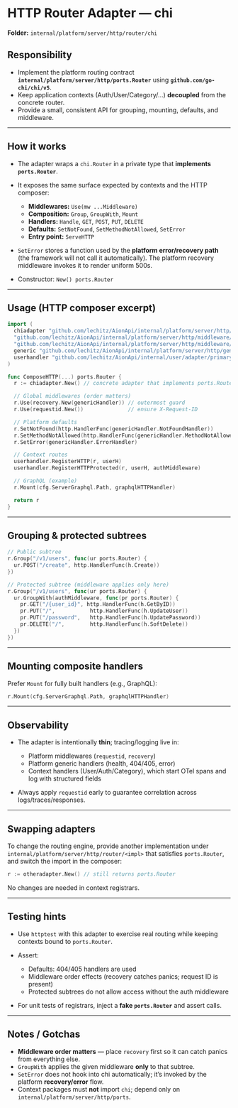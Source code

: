 # HTTP Router Adapter — chi

**Folder:** `internal/platform/server/http/router/chi`

## Responsibility

* Implement the platform routing contract **`internal/platform/server/http/ports.Router`** using **`github.com/go-chi/chi/v5`**.
* Keep application contexts (Auth/User/Category/…) **decoupled** from the concrete router.
* Provide a small, consistent API for grouping, mounting, defaults, and middleware.

---

## How it works

* The adapter wraps a `chi.Router` in a private type that **implements `ports.Router`**.

* It exposes the same surface expected by contexts and the HTTP composer:

    * **Middlewares:** `Use(mw ...Middleware)`
    * **Composition:** `Group`, `GroupWith`, `Mount`
    * **Handlers:** `Handle`, `GET`, `POST`, `PUT`, `DELETE`
    * **Defaults:** `SetNotFound`, `SetMethodNotAllowed`, `SetError`
    * **Entry point:** `ServeHTTP`

* `SetError` stores a function used by the **platform error/recovery path** (the framework will not call it automatically). The platform recovery middleware invokes it to render uniform 500s.

* Constructor: `New() ports.Router`

---

## Usage (HTTP composer excerpt)

```go
import (
  chiadapter "github.com/lechitz/AionApi/internal/platform/server/http/router/chi"
  "github.com/lechitz/AionApi/internal/platform/server/http/middleware/requestid"
  "github.com/lechitz/AionApi/internal/platform/server/http/middleware/recovery"
  generic "github.com/lechitz/AionApi/internal/platform/server/http/generic/handler"
  userhandler "github.com/lechitz/AionApi/internal/user/adapter/primary/http/handler"
)

func ComposeHTTP(...) ports.Router {
  r := chiadapter.New() // concrete adapter that implements ports.Router

  // Global middlewares (order matters)
  r.Use(recovery.New(genericHandler)) // outermost guard
  r.Use(requestid.New())              // ensure X-Request-ID

  // Platform defaults
  r.SetNotFound(http.HandlerFunc(genericHandler.NotFoundHandler))
  r.SetMethodNotAllowed(http.HandlerFunc(genericHandler.MethodNotAllowedHandler))
  r.SetError(genericHandler.ErrorHandler)

  // Context routes
  userhandler.RegisterHTTP(r, userH)
  userhandler.RegisterHTTPProtected(r, userH, authMiddleware)

  // GraphQL (example)
  r.Mount(cfg.ServerGraphql.Path, graphqlHTTPHandler)

  return r
}
```

---

## Grouping & protected subtrees

```go
// Public subtree
r.Group("/v1/users", func(ur ports.Router) {
  ur.POST("/create", http.HandlerFunc(h.Create))
})

// Protected subtree (middleware applies only here)
r.Group("/v1/users", func(ur ports.Router) {
  ur.GroupWith(authMiddleware, func(pr ports.Router) {
    pr.GET("/{user_id}", http.HandlerFunc(h.GetByID))
    pr.PUT("/",           http.HandlerFunc(h.UpdateUser))
    pr.PUT("/password",   http.HandlerFunc(h.UpdatePassword))
    pr.DELETE("/",        http.HandlerFunc(h.SoftDelete))
  })
})
```

---

## Mounting composite handlers

Prefer `Mount` for fully built handlers (e.g., GraphQL):

```go
r.Mount(cfg.ServerGraphql.Path, graphqlHTTPHandler)
```

---

## Observability

* The adapter is intentionally **thin**; tracing/logging live in:

    * Platform middlewares (`requestid`, `recovery`)
    * Platform generic handlers (health, 404/405, error)
    * Context handlers (User/Auth/Category), which start OTel spans and log with structured fields
* Always apply `requestid` early to guarantee correlation across logs/traces/responses.

---

## Swapping adapters

To change the routing engine, provide another implementation under `internal/platform/server/http/router/<impl>` that satisfies `ports.Router`, and switch the import in the composer:

```go
r := otheradapter.New() // still returns ports.Router
```

No changes are needed in context registrars.

---

## Testing hints

* Use `httptest` with this adapter to exercise real routing while keeping contexts bound to `ports.Router`.
* Assert:

    * Defaults: 404/405 handlers are used
    * Middleware order effects (recovery catches panics; request ID is present)
    * Protected subtrees do not allow access without the auth middleware
* For unit tests of registrars, inject a **fake `ports.Router`** and assert calls.

---

## Notes / Gotchas

* **Middleware order matters** — place `recovery` first so it can catch panics from everything else.
* `GroupWith` applies the given middleware **only** to that subtree.
* `SetError` does not hook into chi automatically; it’s invoked by the platform **recovery/error** flow.
* Context packages must **not** import `chi`; depend only on `internal/platform/server/http/ports`.
